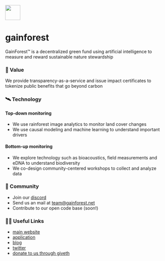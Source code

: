 <img
  src='https://dweb.link/ipfs/bafkreihfkhenj6tpjp7kbgtwf6tdvqgbqb5qmg3wrzfvhaiu652swfuqki'
  height='48'
/>

# gainforest

GainForest™ is a decentralized green fund using artificial intelligence to measure and reward sustainable nature stewardship

### 🦄 Value
We provide transparency-as-a-service and issue impact certificates to tokenize public benefits that go beyond carbon

### 🛰 Technology

#### Top-down monitoring
- We use rainforest image analytics to monitor land cover changes
- We use causal modeling and machine learning to understand important drivers

#### Bottom-up monitoring
- We explore technology such as bioacoustics, field measurements and eDNA to understand biodiversity
- We co-design community-centered workshops to collect and analyze data

### 🌈 Community

- Join our [discord](http://discord.gg/fscsqyyxVA)
- Send us an mail at team@gainforest.net
- Contribute to our open code base (soon!)

### 👩‍💻 Useful Links
- [main website](gainforest.earth)
- [application](https://gainforest.app/)
- [blog](https://gainforest.substack.com/)
- [twitter](https://x.com/gainforestnow)
- [donate to us through giveth](https://giveth.io/project/gainforest)

